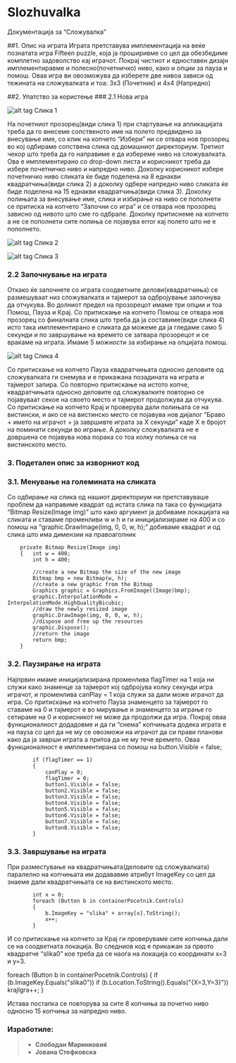 # Slozhuvalka

Документација за “Сложувалка”

##1. Опис на играта
Играта претставува имплементација на веќе познатата игра Fifteen puzzle, која ја проширивме со цел да обезбедиме комплетно задоволство кај играчот. Покрај чистиот и едноставен дизајн имплементиравме и полесно(почетничко) ниво, како и опции за пауза и помош. Оваа игра ви овозможува да изберете две нивоа зависи од тежината на сложувалката и тоа: 3x3 (Почетник) и 4x4 (Напредно) 

##2. Упатство за користење
###.2.1 Нова игра
 
 ![alt tag](https://image.prntscr.com/image/846d20dc66b94f35b7caa62142cfc816.png)
Слика 1

На почетниот прозорец(види слика 1) при стартување на апликацијата треба да го внесеме сопственото име на полето предвидено за внесување име, со клик на копчето “Избери” ни се отвара нов прозорец во кој одбираме сопствена слика од домашниот директориум. Третиот чекор што треба да го направиме е да избереме ниво на сложувалката. Ова е имплементирано со drop-down листа и корисникот  треба да избере почетничко ниво и напредно ниво. Доколку корисникот избере почетничко ниво сликата ќе биде поделена на 8 еднакви квадратчиња(види слика 2)  а доколку одбере напредно ниво сликата ќе биде поделена на 15 еднакви квадратчиња(види слика  3).  Доколку полињата за внесување име, слика и избирање  на ниво се пополнети се притиска на копчето “Започни со игра” и се отвара нов прозорец зависно од нивото што сме го одбрале. Доколку притиснеме на копчето а не се пополнети сите полиња се појавува error кај полето што не е пополнето.  

 ![alt tag](https://image.prntscr.com/image/f14f4ca5129c4767b14cd85ddebeabbc.png)
Слика 2

 ![alt tag](https://image.prntscr.com/image/33bef3f42ee4422387cec49142a38a66.png)
Слика 3


### 2.2 Започнување на играта
Откако ќе започнете со играта соодветните делови(квадратчиња) се размешуваат низ сложувалката и тајмерот за одбројување започнува да отчукува. Во долниот предел на прозорецот имаме три опции и тоа Помош, Пауза и Крај. Со притискање на копчето Помош се отвара нов прозорец со финалната слика што треба да ја составиме(види слика 4) исто така имплементирано е сликата да можеме да ја гледаме само 5 секунди и по завршување на времето се затвара прозорецот и се враќаме на играта. Имаме 5 можности за избирање на опцијата помош. 
 
 ![alt tag](https://image.prntscr.com/image/72a850f2b67e413b92ea2416fd2c50fa.png)
Слика 4

Со притискање на копчето Пауза квадратчињата односно деловите од сложувалката ги снемува и е прикажана позадината на играта и тајмерот запира. Со повторно притискање на истото копче, квадратчињата односно деловите од сложувалките повторно се појавуваат секое на своето место и тајмерот продолжува да отчукува.  
Со притискање на копчето Крај и проверува дали полињата се на вистински, и ако се на вистинско место се појавува нов дијалог “Браво + името на играчот + ја завршивте играта за X секунди” каде X е бројот на поминати секунди во играње. А доколку сложувалката не е довршена се појавува нова порака со тоа колку полиња се на вистинското место.

### 3. Подетален опис за изворниот код
### 3.1. Менување на големината на сликата
Со одбирање на слика од нашиот директориум ни претставуваше проблем да направиме квадрат од истата слика па така со функцијата “Bitmap Resize(Image img)” што како аргумент ја добиваме локацијата на сликата и ставаме променливи w и h и ги иницијализираме на 400  и со помош на “graphic.DrawImage(img, 0, 0, w, h);” добиваме квадрат и од слика што има димензии на правоаголник


        private Bitmap Resize(Image img)
        {   int w = 400;
            int h = 400;

            //create a new Bitmap the size of the new image
            Bitmap bmp = new Bitmap(w, h);
            //create a new graphic from the Bitmap
            Graphics graphic = Graphics.FromImage((Image)bmp);
            graphic.InterpolationMode = InterpolationMode.HighQualityBicubic;
            //draw the newly resized image
            graphic.DrawImage(img, 0, 0, w, h);
            //dispose and free up the resources
            graphic.Dispose();
            //return the image
            return bmp;
        }

### 3.2. Паузирање на играта
Најпрвин имаме иницијализирана променлива flagTimer на 1 која ни служи како знаменце за тајмерот кој одбројува колку секунди игра играчот, и променлива canPlay = 1 која служи за дали може играчот да игра. Со притискање на копчето Пауза знаменцето за тајмерот го ставаме на 0 и тајмерот е во мирување и знаменцето за играње го сетираме на 0 и корисникот не може да продолжи да игра. Покрај оваа функционалност додадовме и да ги “снема” копчињата додека играта е на пауза со цел да не му се овозможи на играчот да си прави планови како да ја заврши играта а притоа да не му тече времето. Оваа функционалност е имплементирана со помош на button.Visible = false;

            if (flagTimer == 1)
            {
                canPlay = 0;
                flagTimer = 0;
                button1.Visible = false;
                button2.Visible = false;
                button3.Visible = false;
                button4.Visible = false;
                button5.Visible = false;
                button6.Visible = false;
                button7.Visible = false;
                button8.Visible = false;         
            }

### 3.3. Завршување на играта
При разместување на квадратчињата(деловите од сложувалката) паралелно на копчињата им додававме атрибут ImageKey со цел да знаеме дали квадратчињата се на вистинското место.

            int x = 0;
            foreach (Button b in containerPocetnik.Controls)
            {    
                b.ImageKey = "slika" + array[x].ToString();
                x++;
            }
            
И со притискање на копчето за Крај ги проверуваме сите копчиња дали се на соодветната локација. Во следниов код е прикажан за првото квадратче “slika0” кое треба да се наоѓа на локација со координати x=3 и y=3.

foreach (Button b in containerPocetnik.Controls)
            {
                if (b.ImageKey.Equals("slika0"))
                    if (b.Location.ToString().Equals("{X=3,Y=3}"))
                        krajIgra++; 
	}
  
Истава постапка се повторува за сите 8 копчиња за почетно ниво односно 15 копчиња за напредно ниво.

### Изработиле:

>- **Слободан Маринковиќ**
>- **Јована Стефковска**



